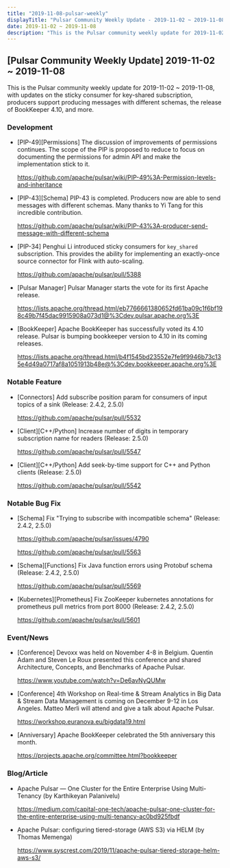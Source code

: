 ```yaml
---
title: "2019-11-08-pulsar-weekly"
displayTitle: "Pulsar Community Weekly Update - 2019-11-02 ~ 2019-11-08"
date: 2019-11-02 ~ 2019-11-08
description: "This is the Pulsar community weekly update for 2019-11-02 ~ 2019-11-08, with updates on the sticky consumer for key-shared subscription, producers support producing messages with different schemas, the release of BookKeeper 4.10, and more."
---
```



## [Pulsar Community Weekly Update] 2019-11-02 ~ 2019-11-08

This is the Pulsar community weekly update for 2019-11-02 ~ 2019-11-08, with updates on the sticky consumer for key-shared subscription, producers support producing messages with different schemas, the release of BookKeeper 4.10, and more.

### Development

- [PIP-49][Permissions] The discussion of improvements of permissions continues. The scope of the PIP is proposed to reduce to focus on documenting the permissions for admin API and make the implementation stick to it.

    https://github.com/apache/pulsar/wiki/PIP-49%3A-Permission-levels-and-inheritance
    

- [PIP-43][Schema] PIP-43 is completed. Producers now are able to send messages with different schemas. Many thanks to Yi Tang for this incredible contribution.

    https://github.com/apache/pulsar/wiki/PIP-43%3A-producer-send-message-with-different-schema
    
- [PIP-34] Penghui Li introduced sticky consumers for `key_shared` subscription. This provides the ability for implementing an exactly-once source connector for Flink with auto-scaling.

    https://github.com/apache/pulsar/pull/5388
    
- [Pulsar Manager] Pulsar Manager starts the vote for its first Apache release.

    https://lists.apache.org/thread.html/eb7766661380652fd61ba09c1f6bf198c49b7f45dac9915908a073d1@%3Cdev.pulsar.apache.org%3E
    
- [BookKeeper] Apache BookKeeper has successfully voted its 4.10 release. Pulsar is bumping bookkeeper version to 4.10 in its coming releases.

    https://lists.apache.org/thread.html/b4f1545bd23552e7fe9f9946b73c135e4d49a0717af8a1051913b48e@%3Cdev.bookkeeper.apache.org%3E

### Notable Feature

- [Connectors] Add subscribe position param for consumers of input topics of a sink (Release: 2.4.2, 2.5.0)

    https://github.com/apache/pulsar/pull/5532

- [Client][C++/Python] Increase number of digits in temporary subscription name for readers (Release: 2.5.0)

    https://github.com/apache/pulsar/pull/5547

- [Client][C++/Python] Add seek-by-time support for C++ and Python clients (Release: 2.5.0)

    https://github.com/apache/pulsar/pull/5542

### Notable Bug Fix

- [Schema] Fix "Trying to subscribe with incompatible schema" (Release: 2.4.2, 2.5.0)

    https://github.com/apache/pulsar/issues/4790
    
    https://github.com/apache/pulsar/pull/5563

- [Schema][Functions] Fix Java function errors using Protobuf schema (Release: 2.4.2, 2.5.0)

    https://github.com/apache/pulsar/pull/5569
    
- [Kubernetes][Prometheus] Fix ZooKeeper kubernetes annotations for prometheus pull metrics from port 8000 (Release: 2.4.2, 2.5.0)

    https://github.com/apache/pulsar/pull/5601

### Event/News

* [Conference] Devoxx was held on November 4-8 in Belgium. Quentin Adam and Steven Le Roux presented this conference and shared Architecture, Concepts, and  Benchmarks of Apache Pulsar. 
    
    https://www.youtube.com/watch?v=De6avNyQUMw
    
* [Conference] 4th Workshop on Real-time & Stream Analytics in Big Data & Stream Data Management is coming on December 9-12 in Los Angeles. Matteo Merli will attend and give a talk about Apache Pulsar.
    
    https://workshop.euranova.eu/bigdata19.html
    
* [Anniversary] Apache BookKeeper celebrated the 5th anniversary this month.

    https://projects.apache.org/committee.html?bookkeeper

### Blog/Article

* Apache Pulsar — One Cluster for the Entire Enterprise Using Multi-Tenancy (by Karthikeyan Palanivelu)

    https://medium.com/capital-one-tech/apache-pulsar-one-cluster-for-the-entire-enterprise-using-multi-tenancy-ac0bd925fbdf
    
* Apache Pulsar: configuring tiered-storage (AWS S3) via HELM (by Thomas Memenga)

    https://www.syscrest.com/2019/11/apache-pulsar-tiered-storage-helm-aws-s3/